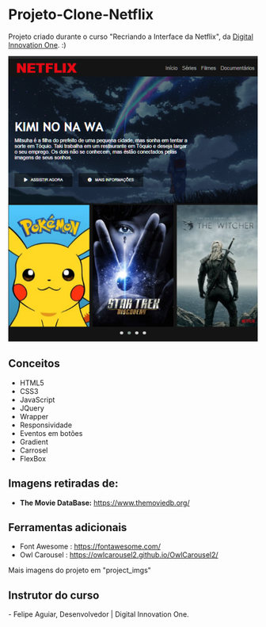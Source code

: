 # Projeto-Clone-Netflix
Projeto criado durante o curso "Recriando a Interface da Netflix", da <a href = "https://digitalinnovation.one/"/>Digital Innovation One</a>. :)

<img src="https://github.com/nandacruz/Projeto-Clone-Netflix/blob/main/project_imgs/ntc1.png">

<h2>Conceitos</h2>

- HTML5
- CSS3
- JavaScript
- JQuery
- Wrapper
- Responsividade
- Eventos em botões
- Gradient
- Carrosel
- FlexBox

<h2>Imagens retiradas de:</h2>

  - <b>The Movie DataBase:</b> https://www.themoviedb.org/ 

<h2>Ferramentas adicionais</h2>

- Font Awesome : https://fontawesome.com/
- Owl Carousel : https://owlcarousel2.github.io/OwlCarousel2/

Mais imagens do projeto em "project_imgs"

<h2>Instrutor do curso</h2>
- Felipe Aguiar, Desenvolvedor | Digital Innovation One.

